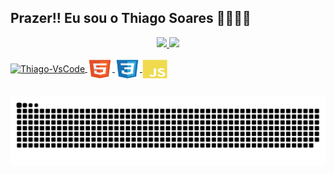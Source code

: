 ## Prazer!! Eu sou o Thiago Soares 👋🏻👦🏻
  <div align="center">
  <a href="https://github.com/thiagobapsoares">
  <img height="167em" src="https://github-readme-stats.vercel.app/api?username=thiagobapsoares&show_icons=true&theme=dark&include_all_commits=true&count_private=true"/>
  <img height="167em" src="https://github-readme-stats.vercel.app/api/top-langs/?username=thiagobapsoares&layout=compact&langs_count=7&theme=dark"/>
   </div>

<div style="display: inline_block"><br>
  <img align="center" alt="Thiago-VsCode" height="30" width="40" src="https://cdn.jsdelivr.net/gh/devicons/devicon/icons/vscode/vscode-original.svg">
  <img align="center" alt="Thiago-HTML" height="30" width="40" src="https://raw.githubusercontent.com/devicons/devicon/master/icons/html5/html5-original.svg">
  <img align="center" alt="Thiago-CSS" height="30" width="40" src="https://raw.githubusercontent.com/devicons/devicon/master/icons/css3/css3-original.svg">
  <img align="center" alt="Thiago-Js" height="30" width="40" src="https://raw.githubusercontent.com/devicons/devicon/master/icons/javascript/javascript-plain.svg">
</div>    
          
  ##

<div>

  ![Snake animation](https://github.com/thiagobapsoares/thiagobapsoares/blob/output/github-contribution-grid-snake.svg)

</div>
